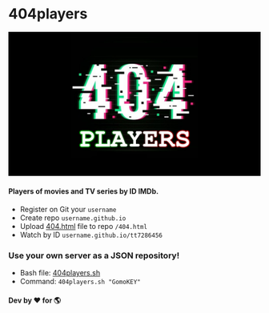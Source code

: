# 404players

![Players of movies and TV series by ID IMDb](https://raw.githubusercontent.com/404players/404players.github.io/main/404players.png)

#### Players of movies and TV series by ID IMDb.

- Register on Git your `username`
- Create repo `username.github.io`
- Upload <a href="https://github.com/404players/404players.github.io/blob/main/404.html">404.html</a> file to repo `/404.html`
- Watch by ID `username.github.io/tt7286456`

### Use your own server as a JSON repository!

- Bash file: <a href="https://github.com/404players/404players.github.io/blob/main/404players.sh">404players.sh</a>
- Command: `404players.sh "GomoKEY"`

#### Dev by ❤️ for 🌎
